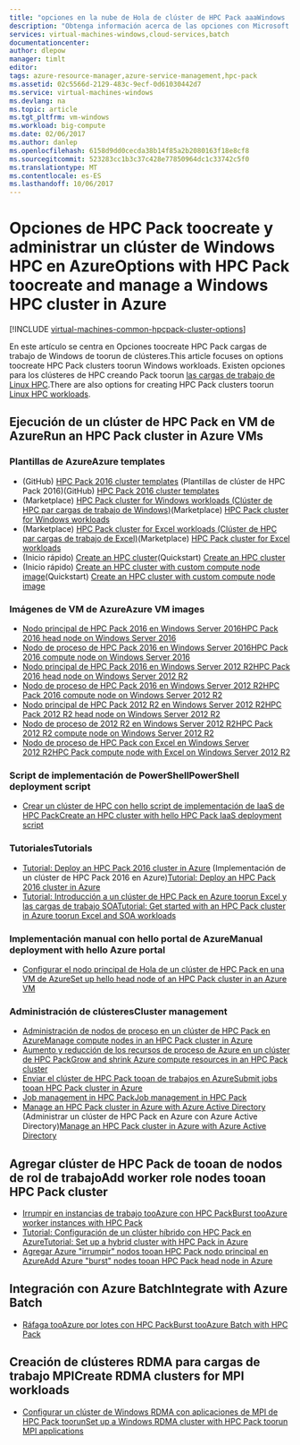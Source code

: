 ```yaml
---
title: "opciones en la nube de Hola de clúster de HPC Pack aaaWindows | Documentos de Microsoft"
description: "Obtenga información acerca de las opciones con Microsoft HPC Pack toocreate y administrar un Windows informática de alto rendimiento clúster (HPC) en hello nube de Azure"
services: virtual-machines-windows,cloud-services,batch
documentationcenter: 
author: dlepow
manager: timlt
editor: 
tags: azure-resource-manager,azure-service-management,hpc-pack
ms.assetid: 02c5566d-2129-483c-9ecf-0d61030442d7
ms.service: virtual-machines-windows
ms.devlang: na
ms.topic: article
ms.tgt_pltfrm: vm-windows
ms.workload: big-compute
ms.date: 02/06/2017
ms.author: danlep
ms.openlocfilehash: 6158d9dd0cecda38b14f85a2b2080163f18e8cf8
ms.sourcegitcommit: 523283cc1b3c37c428e77850964dc1c33742c5f0
ms.translationtype: MT
ms.contentlocale: es-ES
ms.lasthandoff: 10/06/2017
---
```

# <a name="options-with-hpc-pack-toocreate-and-manage-a-windows-hpc-cluster-in-azure"></a><span data-ttu-id="d5f69-103">Opciones de HPC Pack toocreate y administrar un clúster de Windows HPC en Azure</span><span class="sxs-lookup"><span data-stu-id="d5f69-103">Options with HPC Pack toocreate and manage a Windows HPC cluster in Azure</span></span>
[!INCLUDE [virtual-machines-common-hpcpack-cluster-options](../../../includes/virtual-machines-common-hpcpack-cluster-options.md)]

<span data-ttu-id="d5f69-104">En este artículo se centra en Opciones toocreate HPC Pack cargas de trabajo de Windows de toorun de clústeres.</span><span class="sxs-lookup"><span data-stu-id="d5f69-104">This article focuses on options toocreate HPC Pack clusters toorun Windows workloads.</span></span> <span data-ttu-id="d5f69-105">Existen opciones para los clústeres de HPC creando Pack toorun [las cargas de trabajo de Linux HPC](../linux/hpcpack-cluster-options.md?toc=%2fazure%2fvirtual-machines%2flinux%2ftoc.json).</span><span class="sxs-lookup"><span data-stu-id="d5f69-105">There are also options for creating HPC Pack clusters toorun [Linux HPC workloads](../linux/hpcpack-cluster-options.md?toc=%2fazure%2fvirtual-machines%2flinux%2ftoc.json).</span></span>


## <a name="run-an-hpc-pack-cluster-in-azure-vms"></a><span data-ttu-id="d5f69-106">Ejecución de un clúster de HPC Pack en VM de Azure</span><span class="sxs-lookup"><span data-stu-id="d5f69-106">Run an HPC Pack cluster in Azure VMs</span></span>
### <a name="azure-templates"></a><span data-ttu-id="d5f69-107">Plantillas de Azure</span><span class="sxs-lookup"><span data-stu-id="d5f69-107">Azure templates</span></span>
* <span data-ttu-id="d5f69-108">(GitHub) [HPC Pack 2016 cluster templates](https://github.com/MsHpcPack/HPCPack2016) (Plantillas de clúster de HPC Pack 2016)</span><span class="sxs-lookup"><span data-stu-id="d5f69-108">(GitHub) [HPC Pack 2016 cluster templates](https://github.com/MsHpcPack/HPCPack2016)</span></span>
* <span data-ttu-id="d5f69-109">(Marketplace) [HPC Pack cluster for Windows workloads (Clúster de HPC par cargas de trabajo de Windows)](https://azure.microsoft.com/marketplace/partners/microsofthpc/newclusterwindowscn/)</span><span class="sxs-lookup"><span data-stu-id="d5f69-109">(Marketplace) [HPC Pack cluster for Windows workloads](https://azure.microsoft.com/marketplace/partners/microsofthpc/newclusterwindowscn/)</span></span>
* <span data-ttu-id="d5f69-110">(Marketplace) [HPC Pack cluster for Excel workloads (Clúster de HPC par cargas de trabajo de Excel)](https://azure.microsoft.com/marketplace/partners/microsofthpc/newclusterexcelcn/)</span><span class="sxs-lookup"><span data-stu-id="d5f69-110">(Marketplace) [HPC Pack cluster for Excel workloads](https://azure.microsoft.com/marketplace/partners/microsofthpc/newclusterexcelcn/)</span></span>
* <span data-ttu-id="d5f69-111">(Inicio rápido) [Create an HPC cluster](https://github.com/Azure/azure-quickstart-templates/tree/master/create-hpc-cluster)</span><span class="sxs-lookup"><span data-stu-id="d5f69-111">(Quickstart) [Create an HPC cluster](https://github.com/Azure/azure-quickstart-templates/tree/master/create-hpc-cluster)</span></span>
* <span data-ttu-id="d5f69-112">(Inicio rápido) [Create an HPC cluster with custom compute node image](https://github.com/Azure/azure-quickstart-templates/tree/master/create-hpc-cluster-custom-image)</span><span class="sxs-lookup"><span data-stu-id="d5f69-112">(Quickstart) [Create an HPC cluster with custom compute node image](https://github.com/Azure/azure-quickstart-templates/tree/master/create-hpc-cluster-custom-image)</span></span>

### <a name="azure-vm-images"></a><span data-ttu-id="d5f69-113">Imágenes de VM de Azure</span><span class="sxs-lookup"><span data-stu-id="d5f69-113">Azure VM images</span></span>
* [<span data-ttu-id="d5f69-114">Nodo principal de HPC Pack 2016 en Windows Server 2016</span><span class="sxs-lookup"><span data-stu-id="d5f69-114">HPC Pack 2016 head node on Windows Server 2016</span></span>](https://azuremarketplace.microsoft.com/en-us/marketplace/apps/Microsoft.HPCPack2016HeadNodeonWindowsServer2016?tab=Overview)
* [<span data-ttu-id="d5f69-115">Nodo de proceso de HPC Pack 2016 en Windows Server 2016</span><span class="sxs-lookup"><span data-stu-id="d5f69-115">HPC Pack 2016 compute node on Windows Server 2016</span></span>](https://azuremarketplace.microsoft.com/en-us/marketplace/apps/Microsoft.HPCPack2016ComputeNodeonWindowsServer2016?tab=Overview)
* [<span data-ttu-id="d5f69-116">Nodo principal de HPC Pack 2016 en Windows Server 2012 R2</span><span class="sxs-lookup"><span data-stu-id="d5f69-116">HPC Pack 2016 head node on Windows Server 2012 R2</span></span>](https://azuremarketplace.microsoft.com/en-us/marketplace/apps/Microsoft.HPCPack2016HeadNodeonWindowsServer2012R2?tab=Overview)
* [<span data-ttu-id="d5f69-117">Nodo de proceso de HPC Pack 2016 en Windows Server 2012 R2</span><span class="sxs-lookup"><span data-stu-id="d5f69-117">HPC Pack 2016 compute node on Windows Server 2012 R2</span></span>](https://azuremarketplace.microsoft.com/en-us/marketplace/apps/Microsoft.HPCPack2016ComputeNodeonWindowsServer2012R2?tab=Overview)
* [<span data-ttu-id="d5f69-118">Nodo principal de HPC Pack 2012 R2 en Windows Server 2012 R2</span><span class="sxs-lookup"><span data-stu-id="d5f69-118">HPC Pack 2012 R2 head node on Windows Server 2012 R2</span></span>](https://azure.microsoft.com/marketplace/partners/microsoft/hpcpack2012r2onwindowsserver2012r2/)
* [<span data-ttu-id="d5f69-119">Nodo de proceso de 2012 R2 en Windows Server 2012 R2</span><span class="sxs-lookup"><span data-stu-id="d5f69-119">HPC Pack 2012 R2 compute node on Windows Server 2012 R2</span></span>](https://azure.microsoft.com/marketplace/partners/microsoft/hpcpack2012r2computenodeonwindowsserver2012r2/)
* [<span data-ttu-id="d5f69-120">Nodo de proceso de HPC Pack con Excel en Windows Server 2012 R2</span><span class="sxs-lookup"><span data-stu-id="d5f69-120">HPC Pack compute node with Excel on Windows Server 2012 R2</span></span>](https://azure.microsoft.com/marketplace/partners/microsoft/hpcpack2012r2computenodewithexcelonwindowsserver2012r2/)

### <a name="powershell-deployment-script"></a><span data-ttu-id="d5f69-121">Script de implementación de PowerShell</span><span class="sxs-lookup"><span data-stu-id="d5f69-121">PowerShell deployment script</span></span>
* [<span data-ttu-id="d5f69-122">Crear un clúster de HPC con hello script de implementación de IaaS de HPC Pack</span><span class="sxs-lookup"><span data-stu-id="d5f69-122">Create an HPC cluster with hello HPC Pack IaaS deployment script</span></span>](classic/hpcpack-cluster-powershell-script.md?toc=%2fazure%2fvirtual-machines%2fwindows%2fclassic%2ftoc.json)

### <a name="tutorials"></a><span data-ttu-id="d5f69-123">Tutoriales</span><span class="sxs-lookup"><span data-stu-id="d5f69-123">Tutorials</span></span>
* <span data-ttu-id="d5f69-124">[Tutorial: Deploy an HPC Pack 2016 cluster in Azure](hpcpack-2016-cluster.md?toc=%2fazure%2fvirtual-machines%2fwindows%2ftoc.json) (Implementación de un clúster de HPC Pack 2016 en Azure)</span><span class="sxs-lookup"><span data-stu-id="d5f69-124">[Tutorial: Deploy an HPC Pack 2016 cluster in Azure](hpcpack-2016-cluster.md?toc=%2fazure%2fvirtual-machines%2fwindows%2ftoc.json)</span></span>
* [<span data-ttu-id="d5f69-125">Tutorial: Introducción a un clúster de HPC Pack en Azure toorun Excel y las cargas de trabajo SOA</span><span class="sxs-lookup"><span data-stu-id="d5f69-125">Tutorial: Get started with an HPC Pack cluster in Azure toorun Excel and SOA workloads</span></span>](excel-cluster-hpcpack.md?toc=%2fazure%2fvirtual-machines%2fwindows%2ftoc.json)

### <a name="manual-deployment-with-hello-azure-portal"></a><span data-ttu-id="d5f69-126">Implementación manual con hello portal de Azure</span><span class="sxs-lookup"><span data-stu-id="d5f69-126">Manual deployment with hello Azure portal</span></span>
* [<span data-ttu-id="d5f69-127">Configurar el nodo principal de Hola de un clúster de HPC Pack en una VM de Azure</span><span class="sxs-lookup"><span data-stu-id="d5f69-127">Set up hello head node of an HPC Pack cluster in an Azure VM</span></span>](hpcpack-cluster-headnode.md?toc=%2fazure%2fvirtual-machines%2fwindows%2ftoc.json)

### <a name="cluster-management"></a><span data-ttu-id="d5f69-128">Administración de clústeres</span><span class="sxs-lookup"><span data-stu-id="d5f69-128">Cluster management</span></span>
* [<span data-ttu-id="d5f69-129">Administración de nodos de proceso en un clúster de HPC Pack en Azure</span><span class="sxs-lookup"><span data-stu-id="d5f69-129">Manage compute nodes in an HPC Pack cluster in Azure</span></span>](classic/hpcpack-cluster-node-manage.md?toc=%2fazure%2fvirtual-machines%2fwindows%2fclassic%2ftoc.json)
* [<span data-ttu-id="d5f69-130">Aumento y reducción de los recursos de proceso de Azure en un clúster de HPC Pack</span><span class="sxs-lookup"><span data-stu-id="d5f69-130">Grow and shrink Azure compute resources in an HPC Pack cluster</span></span>](classic/hpcpack-cluster-node-autogrowshrink.md?toc=%2fazure%2fvirtual-machines%2fwindows%2fclassic%2ftoc.json)
* [<span data-ttu-id="d5f69-131">Enviar el clúster de HPC Pack tooan de trabajos en Azure</span><span class="sxs-lookup"><span data-stu-id="d5f69-131">Submit jobs tooan HPC Pack cluster in Azure</span></span>](hpcpack-cluster-submit-jobs.md?toc=%2fazure%2fvirtual-machines%2fwindows%2ftoc.json)
* [<span data-ttu-id="d5f69-132">Job management in HPC Pack</span><span class="sxs-lookup"><span data-stu-id="d5f69-132">Job management in HPC Pack</span></span>](https://technet.microsoft.com/library/jj899585.aspx)
* <span data-ttu-id="d5f69-133">[Manage an HPC Pack cluster in Azure with Azure Active Directory](hpcpack-cluster-active-directory.md?toc=%2fazure%2fvirtual-machines%2fwindows%2fclassic%2ftoc.json) (Administrar un clúster de HPC Pack en Azure con Azure Active Directory)</span><span class="sxs-lookup"><span data-stu-id="d5f69-133">[Manage an HPC Pack cluster in Azure with Azure Active Directory](hpcpack-cluster-active-directory.md?toc=%2fazure%2fvirtual-machines%2fwindows%2fclassic%2ftoc.json)</span></span>

## <a name="add-worker-role-nodes-tooan-hpc-pack-cluster"></a><span data-ttu-id="d5f69-134">Agregar clúster de HPC Pack de tooan de nodos de rol de trabajo</span><span class="sxs-lookup"><span data-stu-id="d5f69-134">Add worker role nodes tooan HPC Pack cluster</span></span>
* [<span data-ttu-id="d5f69-135">Irrumpir en instancias de trabajo tooAzure con HPC Pack</span><span class="sxs-lookup"><span data-stu-id="d5f69-135">Burst tooAzure worker instances with HPC Pack</span></span>](https://technet.microsoft.com/library/gg481749.aspx)
* [<span data-ttu-id="d5f69-136">Tutorial: Configuración de un clúster híbrido con HPC Pack en Azure</span><span class="sxs-lookup"><span data-stu-id="d5f69-136">Tutorial: Set up a hybrid cluster with HPC Pack in Azure</span></span>](../../cloud-services/cloud-services-setup-hybrid-hpcpack-cluster.md)
* [<span data-ttu-id="d5f69-137">Agregar Azure "irrumpir" nodos tooan HPC Pack nodo principal en Azure</span><span class="sxs-lookup"><span data-stu-id="d5f69-137">Add Azure "burst" nodes tooan HPC Pack head node in Azure</span></span>](classic/hpcpack-cluster-node-burst.md?toc=%2fazure%2fvirtual-machines%2fwindows%2fclassic%2ftoc.json)

## <a name="integrate-with-azure-batch"></a><span data-ttu-id="d5f69-138">Integración con Azure Batch</span><span class="sxs-lookup"><span data-stu-id="d5f69-138">Integrate with Azure Batch</span></span>
* [<span data-ttu-id="d5f69-139">Ráfaga tooAzure por lotes con HPC Pack</span><span class="sxs-lookup"><span data-stu-id="d5f69-139">Burst tooAzure Batch with HPC Pack</span></span>](https://technet.microsoft.com/library/mt612877.aspx)

## <a name="create-rdma-clusters-for-mpi-workloads"></a><span data-ttu-id="d5f69-140">Creación de clústeres RDMA para cargas de trabajo MPI</span><span class="sxs-lookup"><span data-stu-id="d5f69-140">Create RDMA clusters for MPI workloads</span></span>
* [<span data-ttu-id="d5f69-141">Configurar un clúster de Windows RDMA con aplicaciones de MPI de HPC Pack toorun</span><span class="sxs-lookup"><span data-stu-id="d5f69-141">Set up a Windows RDMA cluster with HPC Pack toorun MPI applications</span></span>](classic/hpcpack-rdma-cluster.md?toc=%2fazure%2fvirtual-machines%2fwindows%2fclassic%2ftoc.json)

